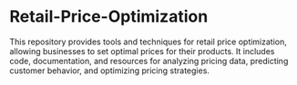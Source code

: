 # Retail-Price-Optimization
This repository provides tools and techniques for retail price optimization, allowing businesses to set optimal prices for their products. It includes code, documentation, and resources for analyzing pricing data, predicting customer behavior, and optimizing pricing strategies.
